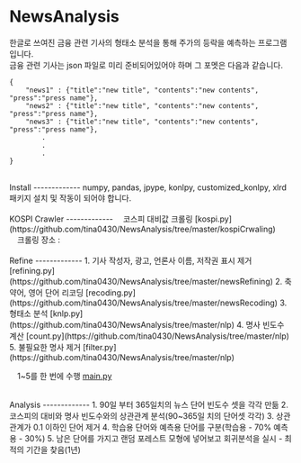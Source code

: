 NewsAnalysis
=============
<!--Analyze the stock price using articles written in Korean.<br>
You must have an article json file that is already crawled.<br>
The json file's format is <br>-->

한글로 쓰여진 금융 관련 기사의 형태소 분석을 통해 주가의 등락을 예측하는 프로그램입니다. <br>
금융 관련 기사는 json 파일로 미리 준비되어있어야 하며 그 포멧은 다음과 같습니다. <br>

    {
        "news1" : {"title":"new title", "contents":"new contents", "press":"press name"}, 
        "news2" : {"title":"new title", "contents":"new contents", "press":"press name"}, 
        "news3" : {"title":"new title", "contents":"new contents", "press":"press name"}, 
            . 
            . 
            . 
    }

<br>
Install
-------------
numpy, pandas, jpype, konlpy, customized_konlpy, xlrd 패키지 설치 및 작동이 되어야 합니다.<br>

<br>
KOSPI Crawler
-------------
　코스피 대비값 크롤링 [kospi.py](https://github.com/tina0430/NewsAnalysis/tree/master/kospiCrwaling) <br>
　크롤링 장소 : <https://kr.investing.com/><br>

<br>
Refine
-------------
1. 기사 작성자, 광고, 언론사 이름, 저작권 표시 제거 [refining.py](https://github.com/tina0430/NewsAnalysis/tree/master/newsRefining)
2. 축약어, 영어 단어 리코딩 [recoding.py](https://github.com/tina0430/NewsAnalysis/tree/master/newsRecoding)
3. 형태소 분석 [knlp.py](https://github.com/tina0430/NewsAnalysis/tree/master/nlp)
4. 명사 빈도수 계산 [count.py](https://github.com/tina0430/NewsAnalysis/tree/master/nlp)
5. 불필요한 명사 제거 [filter.py](https://github.com/tina0430/NewsAnalysis/tree/master/nlp)<br>

　1~5를 한 번에 수행 [main.py](https://github.com/tina0430/NewsAnalysis/tree/master/main)

<br>
Analysis
-------------
1. 90일 부터 365일치의 뉴스 단어 빈도수 셋을 각각 만듦
2. 코스피의 대비와 명사 빈도수와의 상관관계 분석(90~365일 치의 단어셋 각각)
3. 상관관계가 0.1 이하인 단어 제거 
4. 학습용 단어와 예측용 단어를 구분(학습용 - 70% 예측용 - 30%)
5. 남은 단어를 가지고 랜덤 포레스트 모형에 넣어보고 회귀분석을 실시 - 최적의 기간을 찾음(1년)
